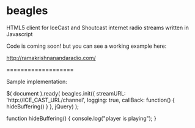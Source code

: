 beagles
=======

HTML5 client for IceCast and Shoutcast internet radio streams written in Javascript


Code is coming soon! but you can see a working example here:

http://ramakrishnanandaradio.com/


===================

Sample implementation:

$( document ).ready( 
beagles.init({
		streamURL: 'http://ICE_CAST_URL/channel',
		logging: true,
		callBack: function() { hideBuffering() } 
	}, jQuery)
);




function hideBuffering() {
  console.log("player is playing");
}

